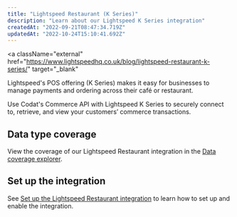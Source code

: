 ```yaml
---
title: "Lightspeed Restaurant (K Series)"
description: "Learn about our Lightspeed K Series integration"
createdAt: "2022-09-21T08:47:34.719Z"
updatedAt: "2022-10-24T15:10:41.692Z"
---
```


<a
  className="external"
  href="https://www.lightspeedhq.co.uk/blog/lightspeed-restaurant-k-series/"
  target="_blank"
>
  Lightspeed's
</a> POS offering (K Series) makes it easy for businesses to manage payments and
ordering across their café or restaurant.

Use Codat's Commerce API with Lightspeed K Series to securely connect to, retrieve, and view your customers’ commerce transactions.

## Data type coverage

View the coverage of our Lightspeed Restaurant integration in the <a className="external" href="https://knowledge.codat.io/supported-features/commerce?view=tab-by-integration&integrationKey=ldgh" target="_blank">Data coverage explorer</a>.

## Set up the integration

See [Set up the Lightspeed Restaurant integration](/commerce-lightspeed-k-setup) to learn how to set up and enable the integration.

